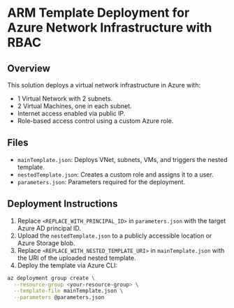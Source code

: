 # ARM Template Deployment for Azure Network Infrastructure with RBAC

## Overview

This solution deploys a virtual network infrastructure in Azure with:
- 1 Virtual Network with 2 subnets.
- 2 Virtual Machines, one in each subnet.
- Internet access enabled via public IP.
- Role-based access control using a custom Azure role.

## Files

- `mainTemplate.json`: Deploys VNet, subnets, VMs, and triggers the nested template.
- `nestedTemplate.json`: Creates a custom role and assigns it to a user.
- `parameters.json`: Parameters required for the deployment.

## Deployment Instructions

1. Replace `<REPLACE_WITH_PRINCIPAL_ID>` in `parameters.json` with the target Azure AD principal ID.
2. Upload the `nestedTemplate.json` to a publicly accessible location or Azure Storage blob.
3. Replace `<REPLACE_WITH_NESTED_TEMPLATE_URI>` in `mainTemplate.json` with the URI of the uploaded nested template.
4. Deploy the template via Azure CLI:

```bash
az deployment group create \
  --resource-group <your-resource-group> \
  --template-file mainTemplate.json \
  --parameters @parameters.json

